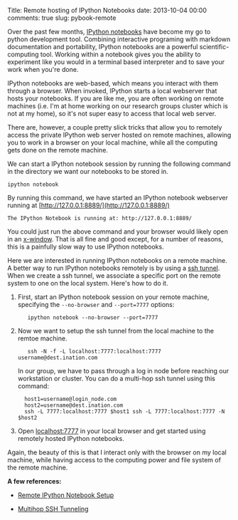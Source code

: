 Title: Remote hosting of IPython Notebooks
date: 2013-10-04 00:00
comments: true
slug: pybook-remote

Over the past few months, [IPython notebooks](http://ipython.org/notebook.html) have become my go to python development tool.  Combining interactive programing with markdown documentation and portability, IPython notebooks are a powerful scientific-computing tool.  Working within a notebook gives you the ability to experiment like you would in a terminal based interpreter and to save your work when you're done.  

IPython notebooks are web-based, which means you interact with them through a browser.  When invoked, IPython starts a local webserver that hosts your notebooks.  If you are like me, you are often working on remote machines (i.e. I'm at home working on our research groups cluster which is not at my home), so it's not super easy to access that local web server.  

There are, however, a couple pretty slick tricks that allow you to remotely access the private IPython web server hosted on remote machines, allowing you to work in a browser on your local machine, while all the computing gets done on the remote machine.

We can start a IPython notebook session by running the following command in the directory we want our notebooks to be stored in.  

    ipython notebook

By running this command, we have started an IPython notebook webserver running at [http://127.0.0.1:8889/](http://127.0.0.1:8889/)

    The IPython Notebook is running at: http://127.0.0.1:8889/

You could just run the above command and your browser would likely open in an [x-window](http://www.x.org/wiki/).  That is all fine and good except, for a number of reasons, this is a painfully slow way to use IPython notebooks.  

Here we are interested in running IPython notebooks on a remote machine.  A better way to run IPython notebooks remotely is by using a [ssh tunnel](http://en.wikipedia.org/wiki/Tunneling_protocol).  When we create a ssh tunnel, we associate a specific port on the remote system to one on the local system.  Here's how to do it.  

1.  First, start an IPython notebook session on your remote machine, specifying the `--no-browser` and `--port=7777` options:

           ipython notebook --no-browser --port=7777

2.  Now we want to setup the ssh tunnel from the local machine to the remtoe machine.  
   
           ssh -N -f -L localhost:7777:localhost:7777 username@dest.ination.com
   
       In our group, we have to pass through a log in node before reaching our workstation or cluster.  You can do a multi-hop ssh tunnel using this command:

          host1=username@login_node.com
          host2=username@dest.ination.com
          ssh -L 7777:localhost:7777 $host1 ssh -L 7777:localhost:7777 -N $host2

3.  Open [localhost:7777](localhost:7777) in your local browser and get started using remotely hosted IPython notebooks.

Again, the beauty of this is that I interact only with the browser on my local machine, while having access to the computing power and file system of the remote machine.  

**A few references:**

* [Remote IPython Notebook Setup](http://wisdomthroughknowledge.blogspot.com/2012/07/accessing-ipython-notebook-remotely.html)

* [Multihop SSH Tunneling](http://superuser.com/questions/96489/ssh-tunnel-via-multiple-hops/97007#97007)